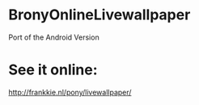 BronyOnlineLivewallpaper
========================

Port of the Android Version


See it online:
==============

http://frankkie.nl/pony/livewallpaper/
